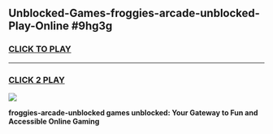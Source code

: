 
## Unblocked-Games-froggies-arcade-unblocked-Play-Online #9hg3g
<h3>
<a href="https://news.freeplayer.one?title=froggies-arcade-unblocked&ref=3">CLICK TO PLAY</a></h3>
<hr>

<h3>
<a href="https://news.freeplayer.one?title=froggies-arcade-unblocked&ref=3">CLICK 2 PLAY</a>
  
</h3>

<a href="https://news.freeplayer.one?title=froggies-arcade-unblocked&ref=3"><img src="https://clearcache.store/games.png"></a>


**froggies-arcade-unblocked games unblocked: Your Gateway to Fun and Accessible Online Gaming**
